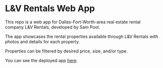 # L&V Rentals Web App

This repo is a web app for Dallas-Fort-Worth-area real estate rental company L&V Rentals, developed by Sam Pool.

The app showcases the rental properties available through L&V Rentals with photos and details for each property.

Properties can be filtered by desired price, size, and/or type.

You can see the deployed app [here](https://landvrentals.com/).
